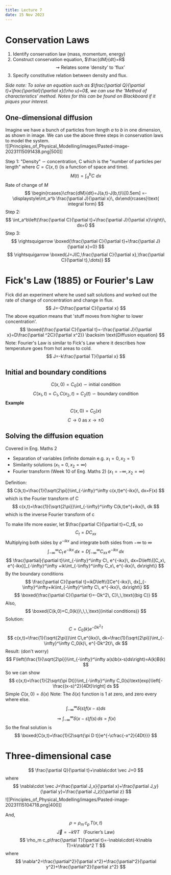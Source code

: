 ```yaml
---
title: Lecture 7
date: 15 Nov 2023
---
```

# Conservation Laws
1. Identify conservation law (mass, momentum, energy)
2. Construct conservation equation, $\frac{dM}{dt}=R$
$$
\rightsquigarrow \text{Relates some 'density' to 'flux'}
$$
3. Specify constitutive relation between density and flux.

*Side note: To solve an equation such as $\frac{\partial Q}{\partial t}+\frac{\partial}{\partial x}(\rho u)=0$, we can use the 'Method of characteristics' method. Notes for this can be found on Blackboard if it piques your interest.*

## One-dimensional diffusion
Imagine we have a bunch of particles from length $a$ to $b$ in one dimension, as shown in image. We can use the above three steps in conservation laws to model the system.   
![[Principles_of_Physical_Modelling/images/Pasted-image-20231115091438.png|500]]

Step 1:
"Density" $\backsim$ concentration, C which is the "number of particles per length"
where $C=C(x,t)$ (is a function of space and time).
$$
M(t)=\int_a^b C\,\, dx
$$
Rate of change of $M$
$$
\begin{rcases}\cfrac{dM}{dt}=J(a,t)-J(b,t)\\[0.5em] =-\displaystyle\int_a^b \frac{\partial J}{\partial x}\, dx\end{rcases}\text{ integral form}
$$
Step 2:
$$
\int_a^b\left(\frac{\partial C}{\partial t}+\frac{\partial J}{\partial x}\right)\, dx=0
$$
Step 3:
$$
\rightsquigarrow \boxed{\frac{\partial C}{\partial t}+\frac{\partial J}{\partial x}=0}
$$
$$
\rightsquigarrow \boxed{J=J(C,\frac{\partial C}{\partial x},\frac{\partial C}{\partial t},\dots)}
$$

# Fick's Law (1885) or Fourier's Law
Fick did an experiment where he used salt solutions and worked out the rate of change of concentration and change in flux. 
$$
J=-D\frac{\partial C}{\partial x}
$$
The above equation means that 'stuff moves from higher to lower concentration'.
$$
\boxed{\frac{\partial C}{\partial t}=-\frac{\partial J}{\partial x}=D\frac{\partial ^2C}{\partial x^2}} \backsim \text{Diffusion equation}
$$
Note: Fourier's Law is similar to Fick's Law where it describes how temperature goes from hot areas to cold.
$$
J=-k\frac{\partial T}{\partial x}
$$
## Initial and boundary conditions
$$
C(x,0)=C_0(x) \backsim \text{initial condition}
$$
$$
C(x_1, t)=C_1,C(x_2, t)=C_2(t)\backsim\text{boundary condition}
$$
**Example**
$$
C(x,0)=C_0(x)
$$
$$
C\rightarrow 0\text{ as }x\rightarrow \pm 0
$$
## Solving the diffusion equation
Covered in Eng. Maths 2
- Separation of variables (infinite domain e.g. $x_1=0, x_2=1$)
- Similarity solutions ($x_1=0, x_2=\infty$)
- Fourier transform (Week 10 of Eng. Maths 2) ($x_1=-\infty, x_2=\infty$)

Definition: 
$$
C(k,t)=\frac{1}{\sqrt{2\pi}}\int_{-\infty}^\infty c(x,t)e^{-ikx}\, dx=F(x)
$$
which is the Fourier transform of C
$$
c(x,t)=\frac{1}{\sqrt{2\pi}}\int_{-\infty}^\infty C(k,t)e^{+ikx}\, dk
$$
which is the inverse Fourier transform of c

To make life more easier, let $\frac{\partial C}{\partial t}=C_t$, so
$$
C_t=DC_{xx}
$$
Multiplying both sides by $e^{-ikx}$ and integrate both sides from $-\infty$ to $\infty$
$$
\int_{-\infty}^\infty C_t\, e^{-ikx}\, dx=D\int_{-\infty}^\infty C_{xx}\, e^{-ikx}\, dx
$$
$$
\frac{\partial}{\partial t}\int_{-\infty}^\infty C\, e^{-ikx}\, dx=D\left\{[C_x\, e^{-ikx}]_{-\infty}^\infty +ik\int_{-\infty}^\infty C_x\, e^{-ikx}\, dx\right\}
$$
By the boundary conditions
$$
\frac{\partial C}{\partial t}=ikD\left\{[Ce^{-ikx}\, dx]_{-\infty}^\infty+ik\int_{-\infty}^\infty C\, e^{-ikx}\, dx\right\}
$$
$$
\boxed{\frac{\partial C}{\partial t}=-Dk^2\, C}\,\,\text{(big C)}
$$
Also,
$$
\boxed{C(k,0)=C_0(k)}\,\,\,\text{(initial conditions)}
$$
Solution:
$$
C=C_0(k)e^{-Dk^2\, t}
$$
$$
c(x,t)=\frac{1}{\sqrt{2\pi}}\int C\,e^{ikx}\, dk=\frac{1}{\sqrt{2\pi}}\int_{-\infty}^\infty C_0(k)\, e^{-Dk^2t}\, dk
$$
Result: (don't worry)
$$
F\left(\frac{1}{\sqrt{2\pi}}\int_{-\infty}^\infty a(s)b(x-s)ds\right)=A(k)B(k)
$$
So we can show
$$
c(x,t)=\frac{1}{2\sqrt{\pi Dt}}\int_{-\infty}^\infty C_0(s)\text{exp}\left[-\frac{(x-s)^2}{4Dt}\right] ds
$$
Simple $C(x,0)=\delta(x)$
	Note: The $\delta(x)$ function is 1 at zero, and zero every where else.
$$
\int_{-\infty}^\infty \delta(s)f(x-s)ds
$$
$$
\rightsquigarrow\int_{-\infty}^\infty \delta(x-s)f(s)\,ds=f(x)
$$
So the final solution is
$$
\boxed{C(x,t)=\frac{1}{2\sqrt{\pi D t}}e^{-\cfrac{-x^2}{4Dt}}}
$$
# Three-dimensional case
$$
\frac{\partial Q}{\partial t}+\nabla\cdot \vec J=0
$$
where 
$$
\nabla\cdot \vec J=\frac{\partial J_x}{\partial x}+\frac{\partial J_y}{\partial y}+\frac{\partial J_z}{\partial z}
$$
![[Principles_of_Physical_Modelling/images/Pasted-image-20231115104718.png|400]]

And,
$$
\rho=\rho_m\, c_p\, T(x,t)
$$
$$
\vec J=-k\nabla T\,\,\,\,\,\text{(Fourier's Law)}
$$
$$
\rho_m c_p\frac{\partial T}{\partial t}=-\nabla\cdot(-k\nabla T)=k\nabla^2 T
$$
where
$$
\nabla^2=\frac{\partial^2}{\partial x^2}+\frac{\partial^2}{\partial y^2}+\frac{\partial^2}{\partial z^2}
$$
